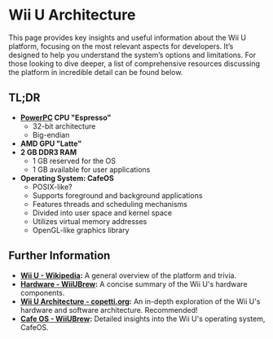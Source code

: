 # Wii U Architecture

This page provides key insights and useful information about the Wii U platform, focusing on the most relevant aspects for developers. It’s designed to help you understand the system’s options and limitations. For those looking to dive deeper, a list of comprehensive resources discussing the platform in incredible detail can be found below.

## TL;DR

- **[PowerPC](https://de.wikipedia.org/wiki/PowerPC) CPU "Espresso"**
    - 32-bit architecture
    - Big-endian
- **AMD GPU "Latte"**
- **2 GB DDR3 RAM**
    - 1 GB reserved for the OS
    - 1 GB available for user applications
- **Operating System: CafeOS**
    - POSIX-like?
    - Supports foreground and background applications
    - Features threads and scheduling mechanisms
    - Divided into user space and kernel space
    - Utilizes virtual memory addresses
    - OpenGL-like graphics library

## Further Information

- **[Wii U - Wikipedia](https://de.wikipedia.org/wiki/Wii_U):** A general overview of the platform and trivia.
- **[Hardware - WiiUBrew](https://wiiubrew.org/wiki/Hardware):** A concise summary of the Wii U's hardware components.
- **[Wii U Architecture - copetti.org](https://www.copetti.org/writings/consoles/wiiu/):** An in-depth exploration of the Wii U's hardware and software architecture. Recommended!
- **[Cafe OS - WiiUBrew](https://wiiubrew.org/wiki/Cafe_OS):** Detailed insights into the Wii U's operating system, CafeOS.
